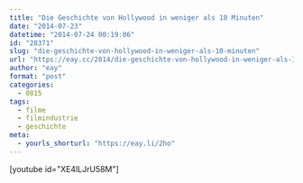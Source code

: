 ```yaml
---
title: "Die Geschichte von Hollywood in weniger als 10 Minuten"
date: "2014-07-23"
datetime: "2014-07-24 00:19:06"
id: "28371"
slug: "die-geschichte-von-hollywood-in-weniger-als-10-minuten"
url: "https://eay.cc/2014/die-geschichte-von-hollywood-in-weniger-als-10-minuten/"
author: "eay"
format: "post"
categories:
  - 0815
tags:
  - filme
  - filmindustrie
  - geschichte
meta:
  - yourls_shorturl: "https://eay.li/2ho"
---
```


\[youtube id="XE4lLJrU58M"\]
